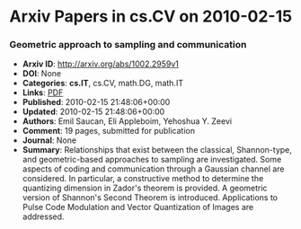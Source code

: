 # Arxiv Papers in cs.CV on 2010-02-15
### Geometric approach to sampling and communication
- **Arxiv ID**: http://arxiv.org/abs/1002.2959v1
- **DOI**: None
- **Categories**: **cs.IT**, cs.CV, math.DG, math.IT
- **Links**: [PDF](http://arxiv.org/pdf/1002.2959v1)
- **Published**: 2010-02-15 21:48:06+00:00
- **Updated**: 2010-02-15 21:48:06+00:00
- **Authors**: Emil Saucan, Eli Appleboim, Yehoshua Y. Zeevi
- **Comment**: 19 pages, submitted for publication
- **Journal**: None
- **Summary**: Relationships that exist between the classical, Shannon-type, and geometric-based approaches to sampling are investigated. Some aspects of coding and communication through a Gaussian channel are considered. In particular, a constructive method to determine the quantizing dimension in Zador's theorem is provided. A geometric version of Shannon's Second Theorem is introduced. Applications to Pulse Code Modulation and Vector Quantization of Images are addressed.



